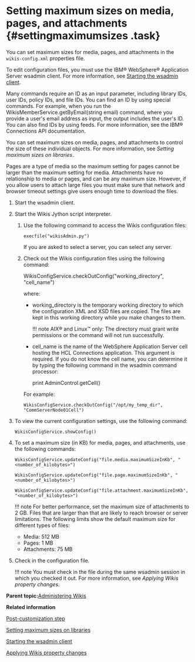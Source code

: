 # Setting maximum sizes on media, pages, and attachments {#settingmaximumsizes .task}

You can set maximum sizes for media, pages, and attachments in the `wikis-config.xml` properties file.

To edit configuration files, you must use the IBM® WebSphere® Application Server wsadmin client. For more information, see [Starting the wsadmin client](t_admin_wsadmin_starting.md).

Many commands require an ID as an input parameter, including library IDs, user IDs, policy IDs, and file IDs. You can find an ID by using special commands. For example, when you run the WikisMemberService.getByEmail\(string email\) command, where you provide a user's email address as input, the output includes the user's ID. You can also find IDs by using feeds. For more information, see the IBM® Connections API documentation.

You can set maximum sizes on media, pages, and attachments to control the size of these individual objects. For more information, see *Setting maximum sizes on libraries*.

Pages are a type of media so the maximum setting for pages cannot be larger than the maximum setting for media. Attachments have no relationship to media or pages, and can be any maximum size. However, if you allow users to attach large files you must make sure that network and browser timeout settings give users enough time to download the files.

1.  Start the wsadmin client.

2.  Start the Wikis Jython script interpreter.

    1.  Use the following command to access the Wikis configuration files:

        ```
        execfile("wikisAdmin.py")
        ```

        If you are asked to select a server, you can select any server.

    2.  Check out the Wikis configuration files using the following command:

        WikisConfigService.checkOutConfig\("working\_directory", "cell\_name"\)

        where:

        -   working\_directory is the temporary working directory to which the configuration XML and XSD files are copied. The files are kept in this working directory while you make changes to them.

            !!! note
    AIX® and Linux™ only: The directory must grant write permissions or the command will not run successfully.

        -   cell\_name is the name of the WebSphere Application Server cell hosting the HCL Connections application. This argument is required. If you do not know the cell name, you can determine it by typing the following command in the wsadmin command processor:

            print AdminControl.getCell\(\)

        For example:

        ```
        WikisConfigService.checkOutConfig("/opt/my_temp_dir", "CommServerNode01Cell")
        ```

3.  To view the current configuration settings, use the following command:

    ```
    WikisConfigService.showConfig()
    ```

4.  To set a maximum size \(in KB\) for media, pages, and attachments, use the following commands:

    ```
    WikisConfigService.updateConfig("file.media.maximumSizeInKb", "<number_of_kilobytes>")
    ```

    ```
    WikisConfigService.updateConfig("file.page.maximumSizeInKb", "<number_of_kilobytes>")
    ```

    ```
    WikisConfigService.updateConfig("file.attachment.maximumSizeInKb", "<number_of_kilobytes>")
    ```

    !!! note
    For better performance, set the maximum size of attachments to 2 GB. Files that are larger than that are likely to reach browser or server limitations. The following limits show the default maximum size for different types of files:

    -   Media: 512 MB
    -   Pages: 1 MB
    -   Attachments: 75 MB
5.  Check in the configuration file.

    !!! note
    You must check in the file during the same wsadmin session in which you checked it out. For more information, see *Applying Wikis property changes*.


**Parent topic:**[Administering Wikis](../admin/c_admin_wikis_overview.md)

**Related information**  


[Post-customization step](../customize/t_admin_common_customize_postreq.md)

[Setting maximum sizes on libraries](../admin/t_admin_wikis_library_maxsize.md)

[Starting the wsadmin client](../admin/t_admin_wsadmin_starting.md)

[Applying Wikis property changes](../admin/t_admin_wikis_config_apply.md)

